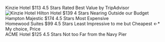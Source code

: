 
Kinzie Hotel          $113     4.5 Stars    Rated Best Value by TripAdvisor <br />
![Kinzie Hotel](https://octodex.github.com/images/yaktocat.png)
Hilton Hotel          $139     4 Stars      Nearing Outside our Budget <br />
Hampton Majestic      $174     4.5 Stars    Most Expensive <br />
Homewood Suites        $99     4.5 Stars    Least Impressive to me but Cheapest <-* My choice, Price <br />
ACME Hotel            $125     4.5 Stars    Not too Far from the Navy Pier <br />

